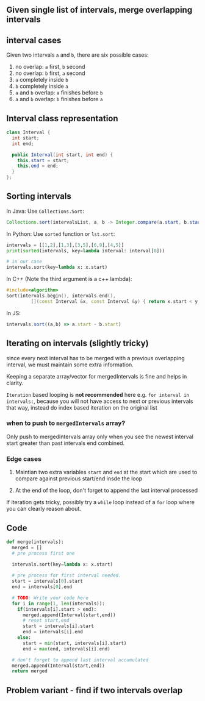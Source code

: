 
## Given single list of intervals, merge overlapping intervals

## interval cases

Given two intervals `a` and `b`, 
there are six possible cases:

1. no overlap: `a` first, `b` second
2. no overlap: `b` first, `a` second
3. `a` completely inside `b`
4. `b` completely inside `a`
5. `a` and `b` overlap: `a` finishes before `b`
6. `a` and `b` overlap: `b` finishes before `a`

## Interval class representation

```java
class Interval {
  int start;
  int end;

  public Interval(int start, int end) {
    this.start = start;
    this.end = end;
  }
};
```

## Sorting intervals

In Java:
Use `Collections.Sort`:
```java
Collections.sort(intervalsList, a, b -> Integer.compare(a.start, b.start))
```

In Python:
Use `sorted` function or `lst.sort`:
```python
intervals = [[1,2],[1,3],[3,5],[6,9],[4,5]]
print(sorted(intervals, key=lambda interval: interval[0]))

# in our case
intervals.sort(key=lambda x: x.start)
```

In C++ (Note the third argument is a c++ lambda):
```cpp
#include<algorithm>
sort(intervals.begin(), intervals.end(),
         [](const Interval &x, const Interval &y) { return x.start < y.start; });
```

In JS:
```js
intervals.sort((a,b) => a.start - b.start)
```

## Iterating on intervals (slightly tricky)

since every next interval has to be merged with a previous overlapping interval, we must maintain some extra information.

Keeping a separate array/vector for mergedIntervals is fine and helps in clarity.

`Iteration` based looping is **not recommended** here
e.g. `for interval in intervals:`, because you will not have access to next or previous intervals that way,
instead do index based iteration on the original list

### when to push to `mergedIntervals` array?

Only push to mergedIntervals array only when you see the newest interval start greater than past intervals end combined.

### Edge cases

1. Maintian two extra variables `start` and `end` at the start which are used to compare against previous start/end insde the loop

2. At the end of the loop, don't forget to append the last interval processed

If iteration gets tricky, possibly try a `while` loop instead of a `for` loop where you can clearly reason about.

## Code

```py
def merge(intervals):
  merged = []
  # pre process first one

  intervals.sort(key=lambda x: x.start)
  
  # pre process for first interval needed.
  start = intervals[0].start
  end = intervals[0].end

  # TODO: Write your code here
  for i in range(1, len(intervals)):
    if(intervals[i].start > end):
      merged.append(Interval(start,end))
      # reset start,end
      start = intervals[i].start
      end = intervals[i].end
    else:
      start = min(start, intervals[i].start)
      end = max(end, intervals[i].end)

  # don't forget to append last interval accumulated
  merged.append(Interval(start,end))
  return merged

```

## Problem variant - find if two intervals overlap